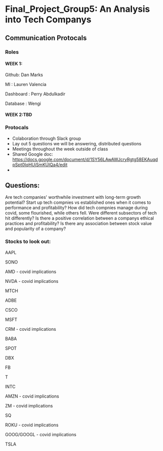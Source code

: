 # Final_Project_Group5: An Analysis into Tech Companys  

## Communication Protocals 
### Roles
#### WEEK 1:

Github: Dan Marks

MI : Lauren Valencia

Dashboard : Perry Abdulkadir

Database : Wengi 

#### WEEK 2:TBD

### Protocals
- Colaboration through Slack group
- Lay out 5 questions we will be answering, distributed questions
- Meetings throughout the week outside of class
- Shared Google doc: https://docs.google.com/document/d/1SY56LAwAWJcryRgtg58EKAuqdpSpt0IqHUjSmKUIQa4/edit
- 


## Questions:

Are tech companies' worthwhile investment with long-term growth potential?
Start up tech compnies vs established ones when it comes to performance and profitability?
How did tech compnies manage during covid, some flourished, while others fell. Were different subsectors of tech hit differently?
Is there a positive correlation between a companys ethical practices and profitability?
Is there any association between stock value and popularity of a company?


### Stocks to look out:
AAPL 

SONO 

AMD - covid implications

NVDA - covid implications

MTCH 

ADBE

CSCO

MSFT

CRM - covid implications

BABA

SPOT

DBX

FB

T

INTC

AMZN - covid implications

ZM - covid implications

SQ

ROKU - covid implications

GOOG/GOOGL - covid implications

TSLA
